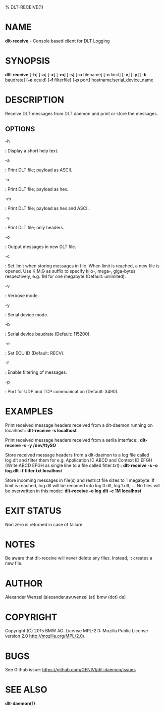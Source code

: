 % DLT-RECEIVE(1)

# NAME

**dlt-receive** - Console based client for DLT Logging

# SYNOPSIS

**dlt-receive** \[**-h**\] \[**-a**\] \[**-x**\] \[**-m**\] \[**-s**\] \[**-o** filename\] \[**-c** limit\] \[**-v**\] \[**-y**\] \[**-b** baudrate\] \[**-e** ecuid\] \[**-f** filterfile\] \[**-p** port\] hostname/serial_device_name

# DESCRIPTION

Receive DLT messages from DLT daemon and print or store the messages.

## OPTIONS

-h

: Display a short help text.

-a

: Print DLT file; payload as ASCII.

-x

:   Print DLT file; payload as hex.

-m

:   Print DLT file; payload as hex and ASCII.

-s

:   Print DLT file; only headers.

-o

:   Output messages in new DLT file.

-c

:   Set limit when storing messages in file. When limit is reached, a new file is opened. Use K,M,G as suffix to specify kilo-, mega-, giga-bytes respectively, e.g. 1M for one megabyte (Default: unlimited).

-v

:   Verbose mode.

-y

:   Serial device mode.

-b

:   Serial device baudrate (Default: 115200).

-e

:   Set ECU ID (Default: RECV).

-f

:   Enable filtering of messages.

-p

:   Port for UDP and TCP communication (Default: 3490).
# EXAMPLES

Print received message headers received from a dlt-daemon running on localhost::
    **dlt-receive -s localhost**

Print received message headers received from a serila interface::
    **dlt-receive -s -y /dev/ttySO**

Store received message headers from a dlt-daemon to a log file called log.dlt and filter them for e.g. Application ID ABCD and Context ID EFGH (Write:ABCD EFGH as single line to a file called filter.txt)::
    **dlt-receive -s -o log.dlt -f filter.txt localhost**

Store incoming messages in file(s) and restrict file sizes to 1 megabyte. If limit is reached, log.dlt will be renamed into log.0.dlt, log.1.dlt, ... No files will be overwritten in this mode::
    **dlt-receive -o log.dlt -c 1M localhost**

# EXIT STATUS

Non zero is returned in case of failure.

# NOTES

Be aware that dlt-receive will never delete any files. Instead, it creates a new file.

# AUTHOR

Alexander Wenzel (alexander.aw.wenzel (at) bmw (dot) de)

# COPYRIGHT

Copyright (C) 2015 BMW AG. License MPL-2.0: Mozilla Public License version 2.0 <http://mozilla.org/MPL/2.0/>.

# BUGS

See Github issue: <https://github.com/GENIVI/dlt-daemon/issues>

# SEE ALSO

**dlt-daemon(1)**
